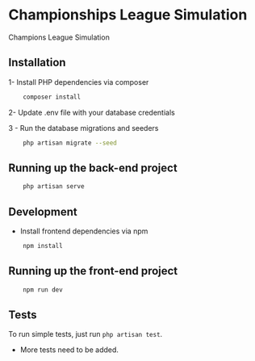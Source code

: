 # Championships League Simulation

Champions League Simulation

## Installation

1- Install PHP dependencies via composer
```bash
    composer install
```

2- Update .env file with your database credentials

3 - Run the database migrations and seeders
```bash
    php artisan migrate --seed
```

## Running up the back-end project

```bash
    php artisan serve
```

## Development

- Install frontend dependencies via npm
```bash
    npm install
```

## Running up the front-end project

```bash
    npm run dev
```

## Tests

To run simple tests, just run `php artisan test`.

- More tests need to be added.